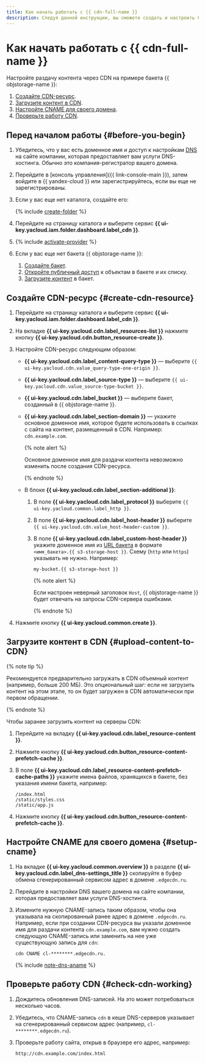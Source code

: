 ```yaml
---
title: Как начать работать с {{ cdn-full-name }}
description: Следуя данной инструкции, вы сможете создать и настроить CDN-ресурс.
---
```


# Как начать работать с {{ cdn-full-name }}

Настройте раздачу контента через CDN на примере бакета {{ objstorage-name }}:

1. [Создайте CDN-ресурс](#create-cdn-resource).
1. [Загрузите контент в CDN](#upload-content-to-CDN).
1. [Настройте CNAME для своего домена](#setup-cname).
1. [Проверьте работу CDN](#check-cdn-working).

## Перед началом работы {#before-you-begin}

1. Убедитесь, что у вас есть доменное имя и доступ к настройкам [DNS](../glossary/dns.md) на сайте компании, которая предоставляет вам услуги DNS-хостинга. Обычно это компания-регистратор вашего домена.
1. Перейдите в [консоль управления]({{ link-console-main }}), затем войдите в {{ yandex-cloud }} или зарегистрируйтесь, если вы еще не зарегистрированы.
1. Если у вас еще нет каталога, создайте его:

   {% include [create-folder](../_includes/create-folder.md) %}

1. Перейдите на страницу каталога и выберите сервис **{{ ui-key.yacloud.iam.folder.dashboard.label_cdn }}**.
1. {% include [activate-provider](../_includes/cdn/activate-provider.md) %}
1. Если у вас еще нет бакета {{ objstorage-name }}:

   1. [Создайте бакет](../storage/operations/buckets/create.md).
   1. [Откройте публичный доступ](../storage/operations/buckets/bucket-availability.md) к объектам в бакете и их списку.
   1. [Загрузите контент](../storage/operations/objects/upload.md) в бакет.

## Создайте CDN-ресурс {#create-cdn-resource}

1. Перейдите на страницу каталога и выберите сервис **{{ ui-key.yacloud.iam.folder.dashboard.label_cdn }}**.
1. На вкладке **{{ ui-key.yacloud.cdn.label_resources-list }}** нажмите кнопку **{{ ui-key.yacloud.cdn.button_resource-create }}**.
1. Настройте CDN-ресурс следующим образом:

   * **{{ ui-key.yacloud.cdn.label_content-query-type }}** — выберите `{{ ui-key.yacloud.cdn.value_query-type-one-origin }}`.
   * **{{ ui-key.yacloud.cdn.label_source-type }}** — выберите `{{ ui-key.yacloud.cdn.value_source-type-bucket }}`.
   * **{{ ui-key.yacloud.cdn.label_bucket }}** — выберите бакет, созданный в {{ objstorage-name }}.
   * **{{ ui-key.yacloud.cdn.label_section-domain }}** — укажите основное доменное имя, которое будете использовать в ссылках с сайта на контент, размещенный в CDN. Например: `cdn.example.com`.

     {% note alert %}

     Основное доменное имя для раздачи контента невозможно изменить после создания CDN-ресурса.

     {% endnote %}

   * В блоке **{{ ui-key.yacloud.cdn.label_section-additional }}**:

     1. В поле **{{ ui-key.yacloud.cdn.label_protocol }}** выберите `{{ ui-key.yacloud.common.label_http }}`.
     1. В поле **{{ ui-key.yacloud.cdn.label_host-header }}** выберите `{{ ui-key.yacloud.cdn.value_host-header-custom }}`.
     1. В поле **{{ ui-key.yacloud.cdn.label_custom-host-header }}** укажите доменное имя из [URL бакета](../storage/concepts/bucket.md#bucket-url) в формате `<имя_бакета>.{{ s3-storage-host }}`. Схему (`http` или `https`) указывать не нужно. Например:

        ```
        my-bucket.{{ s3-storage-host }}
        ```

        {% note alert %}

        Если настроен неверный заголовок `Host`, {{ objstorage-name }} будет отвечать на запросы CDN-сервера ошибками.

        {% endnote %}

1. Нажмите кнопку **{{ ui-key.yacloud.common.create }}**.

## Загрузите контент в CDN {#upload-content-to-CDN}

{% note tip %}

Рекомендуется предварительно загружать в CDN объемный контент (например, больше 200 МБ). Это опциональный шаг: если не загрузить контент на этом этапе, то он будет загружен в CDN автоматически при первом обращении.

{% endnote %}

Чтобы заранее загрузить контент на серверы CDN:

1. Перейдите на вкладку **{{ ui-key.yacloud.cdn.label_resource-content }}**.
1. Нажмите кнопку **{{ ui-key.yacloud.cdn.button_resource-content-prefetch-cache }}**.
1. В поле **{{ ui-key.yacloud.cdn.label_resource-content-prefetch-cache-paths }}** укажите имена файлов, хранящихся в бакете, без указания имени бакета, например:

    ```text
    /index.html
    /static/styles.css
    /static/app.js
    ```

1. Нажмите кнопку **{{ ui-key.yacloud.cdn.button_resource-content-prefetch-cache }}**.


## Настройте CNAME для своего домена {#setup-cname}

1. На вкладке **{{ ui-key.yacloud.common.overview }}** в разделе **{{ ui-key.yacloud.cdn.label_dns-settings_title }}** скопируйте в буфер обмена сгенерированный сервисом адрес в домене `.edgecdn.ru`.
1. Перейдите в настройки DNS вашего домена на сайте компании, которая предоставляет вам услуги DNS-хостинга.
1. Измените нужную CNAME-запись таким образом, чтобы она указывала на скопированный ранее адрес в домене `.edgecdn.ru`. Например, если при создании CDN-ресурса вы указали доменное имя для раздачи контента `cdn.example.com`, вам нужно создать следующую CNAME-запись или заменить на нее уже существующую запись для `cdn`:

    ```http
    cdn CNAME cl-********.edgecdn.ru.
    ```

    {% include [note-dns-aname](../_includes/cdn/note-dns-aname.md) %}

## Проверьте работу CDN {#check-cdn-working}

1. Дождитесь обновления DNS-записей. На это может потребоваться несколько часов.
1. Убедитесь, что CNAME-запись `cdn` в кеше DNS-серверов указывает на сгенерированный сервисом адрес (например, `cl-********.edgecdn.ru`).
1. Проверьте работу сайта, открыв в браузере его адрес, например:

    ```http
    http://cdn.example.com/index.html
    ```
